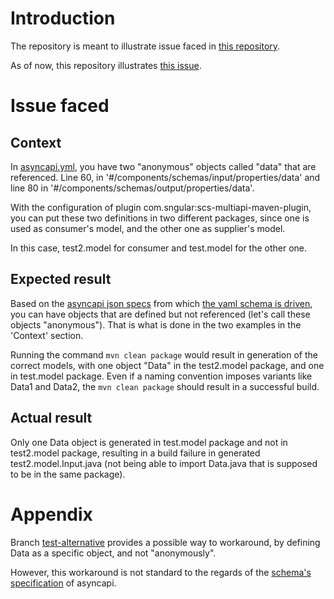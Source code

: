 # Introduction

The repository is meant to illustrate issue faced in [this repository](https://github.com/sngular/scs-multiapi-plugin).

As of now, this repository illustrates [this issue](https://github.com/sngular/scs-multiapi-plugin/issues/312).

# Issue faced

## Context

In [asyncapi.yml](./asyncapi.yml), you have two "anonymous" objects called "data" that are referenced.
Line 60, in '#/components/schemas/input/properties/data' and line 80 in '#/components/schemas/output/properties/data'.

With the configuration of plugin com.sngular:scs-multiapi-maven-plugin, you can put these two definitions in two different packages, since one is used as consumer's model, and the other one as supplier's model.

In this case, test2.model for consumer and test.model for the other one.

## Expected result

Based on the [asyncapi json specs](https://github.com/asyncapi/spec-json-schemas) from which [the yaml schema is driven](https://github.com/asyncapi/spec-json-schemas?tab=readme-ov-file#schemastore-compatibility-testing), you can have objects that are defined but not referenced (let's call these objects "anonymous").
That is what is done in the two examples in the 'Context' section.

Running the command `mvn clean package` would result in generation of the correct models, with one object "Data" in the test2.model package, and one in test.model package.
Even if a naming convention imposes variants like Data1 and Data2, the `mvn clean package` should result in a successful build.

## Actual result

Only one Data object is generated in test.model package and not in test2.model package, resulting in a build failure in generated test2.model.Input.java (not being able to import Data.java that is supposed to be in the same package).

# Appendix

Branch [test-alternative](https://github.com/bibiboss/asyncapi-generator-test/tree/test-alternative) provides a possible way to workaround, by defining Data as a specific object, and not "anonymously".

However, this workaround is not standard to the regards of the [schema's specification](https://github.com/asyncapi/spec-json-schemas/blob/master/definitions/2.5.0/schema.json) of asyncapi.